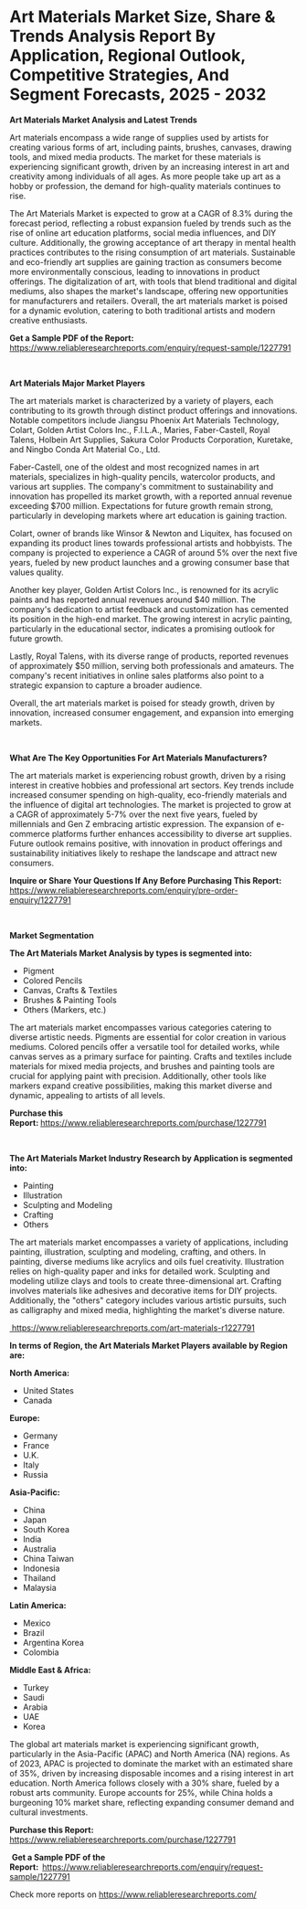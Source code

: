 <p><h1>Art Materials Market Size, Share & Trends Analysis Report By Application, Regional Outlook, Competitive Strategies, And Segment Forecasts, 2025 - 2032</h1></p><p><strong>Art Materials Market Analysis and Latest Trends</strong></p>
<p><p>Art materials encompass a wide range of supplies used by artists for creating various forms of art, including paints, brushes, canvases, drawing tools, and mixed media products. The market for these materials is experiencing significant growth, driven by an increasing interest in art and creativity among individuals of all ages. As more people take up art as a hobby or profession, the demand for high-quality materials continues to rise.</p><p>The Art Materials Market is expected to grow at a CAGR of 8.3% during the forecast period, reflecting a robust expansion fueled by trends such as the rise of online art education platforms, social media influences, and DIY culture. Additionally, the growing acceptance of art therapy in mental health practices contributes to the rising consumption of art materials. Sustainable and eco-friendly art supplies are gaining traction as consumers become more environmentally conscious, leading to innovations in product offerings. The digitalization of art, with tools that blend traditional and digital mediums, also shapes the market's landscape, offering new opportunities for manufacturers and retailers. Overall, the art materials market is poised for a dynamic evolution, catering to both traditional artists and modern creative enthusiasts.</p></p>
<p><strong>Get a Sample PDF of the Report:&nbsp;</strong> <a href="https://www.reliableresearchreports.com/enquiry/request-sample/1227791?utm_campaign=2797&utm_medium=2&utm_source=Github&utm_content=ia&utm_term=04042025&utm_id=art-materials">https://www.reliableresearchreports.com/enquiry/request-sample/1227791</a></p>
<p>&nbsp;</p>
<p><strong>Art Materials Major Market Players</strong></p>
<p><p>The art materials market is characterized by a variety of players, each contributing to its growth through distinct product offerings and innovations. Notable competitors include Jiangsu Phoenix Art Materials Technology, Colart, Golden Artist Colors Inc., F.I.L.A., Maries, Faber-Castell, Royal Talens, Holbein Art Supplies, Sakura Color Products Corporation, Kuretake, and Ningbo Conda Art Material Co., Ltd.</p><p>Faber-Castell, one of the oldest and most recognized names in art materials, specializes in high-quality pencils, watercolor products, and various art supplies. The company's commitment to sustainability and innovation has propelled its market growth, with a reported annual revenue exceeding $700 million. Expectations for future growth remain strong, particularly in developing markets where art education is gaining traction.</p><p>Colart, owner of brands like Winsor & Newton and Liquitex, has focused on expanding its product lines towards professional artists and hobbyists. The company is projected to experience a CAGR of around 5% over the next five years, fueled by new product launches and a growing consumer base that values quality.</p><p>Another key player, Golden Artist Colors Inc., is renowned for its acrylic paints and has reported annual revenues around $40 million. The company's dedication to artist feedback and customization has cemented its position in the high-end market. The growing interest in acrylic painting, particularly in the educational sector, indicates a promising outlook for future growth.</p><p>Lastly, Royal Talens, with its diverse range of products, reported revenues of approximately $50 million, serving both professionals and amateurs. The company's recent initiatives in online sales platforms also point to a strategic expansion to capture a broader audience.</p><p>Overall, the art materials market is poised for steady growth, driven by innovation, increased consumer engagement, and expansion into emerging markets.</p></p>
<p>&nbsp;</p>
<p><strong>What Are The Key Opportunities For Art Materials Manufacturers?</strong></p>
<p><p>The art materials market is experiencing robust growth, driven by a rising interest in creative hobbies and professional art sectors. Key trends include increased consumer spending on high-quality, eco-friendly materials and the influence of digital art technologies. The market is projected to grow at a CAGR of approximately 5-7% over the next five years, fueled by millennials and Gen Z embracing artistic expression. The expansion of e-commerce platforms further enhances accessibility to diverse art supplies. Future outlook remains positive, with innovation in product offerings and sustainability initiatives likely to reshape the landscape and attract new consumers.</p></p>
<p><strong>Inquire or Share Your Questions If Any Before Purchasing This Report:</strong> <a href="https://www.reliableresearchreports.com/enquiry/pre-order-enquiry/1227791?utm_campaign=2797&utm_medium=2&utm_source=Github&utm_content=ia&utm_term=04042025&utm_id=art-materials">https://www.reliableresearchreports.com/enquiry/pre-order-enquiry/1227791</a></p>
<p>&nbsp;</p>
<p><strong>Market Segmentation</strong></p>
<p><strong>The Art Materials Market Analysis by types is segmented into:</strong></p>
<p><ul><li>Pigment</li><li>Colored Pencils</li><li>Canvas, Crafts & Textiles</li><li>Brushes & Painting Tools</li><li>Others (Markers, etc.)</li></ul></p>
<p><p>The art materials market encompasses various categories catering to diverse artistic needs. Pigments are essential for color creation in various mediums. Colored pencils offer a versatile tool for detailed works, while canvas serves as a primary surface for painting. Crafts and textiles include materials for mixed media projects, and brushes and painting tools are crucial for applying paint with precision. Additionally, other tools like markers expand creative possibilities, making this market diverse and dynamic, appealing to artists of all levels.</p></p>
<p><strong>Purchase this Report:&nbsp;</strong><a href="https://www.reliableresearchreports.com/purchase/1227791?utm_campaign=2797&utm_medium=2&utm_source=Github&utm_content=ia&utm_term=04042025&utm_id=art-materials">https://www.reliableresearchreports.com/purchase/1227791</a></p>
<p>&nbsp;</p>
<p><strong>The Art Materials Market Industry Research by Application is segmented into:</strong></p>
<p><ul><li>Painting</li><li>Illustration</li><li>Sculpting and Modeling</li><li>Crafting</li><li>Others</li></ul></p>
<p><p>The art materials market encompasses a variety of applications, including painting, illustration, sculpting and modeling, crafting, and others. In painting, diverse mediums like acrylics and oils fuel creativity. Illustration relies on high-quality paper and inks for detailed work. Sculpting and modeling utilize clays and tools to create three-dimensional art. Crafting involves materials like adhesives and decorative items for DIY projects. Additionally, the "others" category includes various artistic pursuits, such as calligraphy and mixed media, highlighting the market's diverse nature.</p></p>
<p><a href="https://www.reliableresearchreports.com/art-materials-r1227791?utm_campaign=2797&utm_medium=2&utm_source=Github&utm_content=ia&utm_term=04042025&utm_id=art-materials">&nbsp;https://www.reliableresearchreports.com/art-materials-r1227791</a></p>
<p><strong>In terms of Region, the Art Materials Market Players available by Region are:</strong></p>
<p>
    <p> <strong> North America: </strong>
        <ul>
            <li>United States</li>
            <li>Canada</li>
        </ul>
        </p> 
    <p> <strong> Europe: </strong>
        <ul>
            <li>Germany</li>
            <li>France</li>
            <li>U.K.</li>
            <li>Italy</li>
            <li>Russia</li>
        </ul>
        </p> 
    <p> <strong> Asia-Pacific: </strong>
        <ul>
            <li>China</li>
            <li>Japan</li>
            <li>South Korea</li>
            <li>India</li>
            <li>Australia</li>
            <li>China Taiwan</li>
            <li>Indonesia</li>
            <li>Thailand</li>
            <li>Malaysia</li>
        </ul>
        </p> 
    <p> <strong> Latin America: </strong>
        <ul>
            <li>Mexico</li>
            <li>Brazil</li>
            <li>Argentina Korea</li>
            <li>Colombia</li>
        </ul>
        </p> 
    <p> <strong> Middle East & Africa: </strong>
        <ul>
            <li>Turkey</li>
            <li>Saudi</li>
            <li>Arabia</li>
            <li>UAE</li>
            <li>Korea</li>
        </ul>
    </p>
    </p>
<p><p>The global art materials market is experiencing significant growth, particularly in the Asia-Pacific (APAC) and North America (NA) regions. As of 2023, APAC is projected to dominate the market with an estimated share of 35%, driven by increasing disposable incomes and a rising interest in art education. North America follows closely with a 30% share, fueled by a robust arts community. Europe accounts for 25%, while China holds a burgeoning 10% market share, reflecting expanding consumer demand and cultural investments.</p></p>
<p><strong>Purchase this Report: </strong><a href="https://www.reliableresearchreports.com/purchase/1227791?utm_campaign=2797&utm_medium=2&utm_source=Github&utm_content=ia&utm_term=04042025&utm_id=art-materials">https://www.reliableresearchreports.com/purchase/1227791</a></p>
<p>&nbsp;<strong>Get a Sample PDF of the Report:&nbsp;&nbsp;</strong><a href="https://www.reliableresearchreports.com/enquiry/request-sample/1227791?utm_campaign=2797&utm_medium=2&utm_source=Github&utm_content=ia&utm_term=04042025&utm_id=art-materials">https://www.reliableresearchreports.com/enquiry/request-sample/1227791</a></p>
<p><strong></strong></p>
<p>Check more reports on <a href="https://www.reliableresearchreports.com/?utm_campaign=2797&utm_medium=2&utm_source=Github&utm_content=ia&utm_term=04042025&utm_id=art-materials">https://www.reliableresearchreports.com/</a></p>
